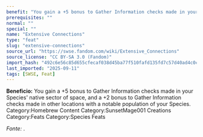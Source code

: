 ```yaml
---
benefit: "You gain a +5 bonus to Gather Information checks made in your Species' native sector of space, and a +2 bonus to Gather Information checks made in other locations with a notable population of your Species. Category:Homebrew Content Category:SunsetMage001 Creations Category:Feats Category:Species Feats"
prerequisites: ""
normal: ""
special: ""
name: "Extensive Connections"
type: "feat"
slug: "extensive-connections"
source_url: "https://swse.fandom.com/wiki/Extensive_Connections"
source_license: "CC BY-SA 3.0 (Fandom)"
import_hash: "492c6e56c85d655cfecaf038d45ba77f510fafd135fd7c57d40ad4c0cecc47ed"
last_imported: "2025-09-11"
tags: [SWSE, Feat]
---
```

**Beneficio:** You gain a +5 bonus to Gather Information checks made in your Species' native sector of space, and a +2 bonus to Gather Information checks made in other locations with a notable population of your Species. Category:Homebrew Content Category:SunsetMage001 Creations Category:Feats Category:Species Feats

*Fonte:* .